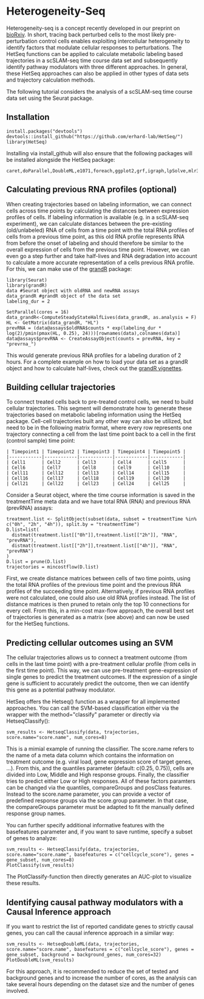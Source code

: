 # Heterogeneity-Seq

Heterogeneity-seq is a concept recently developed in our preprint on [bioRxiv](https://www.biorxiv.org/content/10.1101/2024.10.28.620481v1). In short, tracing back perturbed cells to the most likely pre-perturbation control cells enables exploiting intercellular heterogeneity to identify factors that modulate cellular responses to perturbations. The HetSeq functions can be applied to calculate metabolic labeling based trajectories in a scSLAM-seq time course data set and subsequently identify pathway modulators with three different approaches. In general, these HetSeq approaches can also be applied in other types of data sets and trajectory calculation methods.

The following tutorial considers the analysis of a scSLAM-seq time course data set using the Seurat package.


## Installation

	install.packages("devtools")
	devtools::install_github("https://github.com/erhard-lab/HetSeq/")
	library(HetSeq)

Installing via install_github will also ensure that the following packages will be installed alongside the HetSeq package:

```
caret,doParallel,DoubleML,e1071,foreach,ggplot2,grf,igraph,lpSolve,mlr3,mlr3learners,parallel,pROC,reshape2,Seurat
```

## Calculating previous RNA profiles (optional)


When creating trajectories based on labeling information, we can connect cells across time points by calculating the distances between expression profiles of cells. If labeling information is available (e.g. in a scSLAM-seq experiment), we can calculate distances between the pre-existing (old/unlabeled) RNA of cells from a time point with the total RNA profiles of cells from a previous time point, as this old RNA profile represents RNA from before the onset of labeling and should therefore be similar to the overall expression of cells from the previous time point. However, we can even go a step further and take half-lives and RNA degradation into account to calculate a more accurate representation of a cells previous RNA profile. For this, we can make use of the [grandR](https://github.com/erhard-lab/grandR) package:


	library(Seurat)
	library(grandR)
	data #Seurat object with oldRNA and newRNA assays
	data_grandR #grandR object of the data set
	labeling_dur = 2

	SetParallel(cores = 16) 
	data_grandR<-ComputeSteadyStateHalfLives(data_grandR, as.analysis = F)
	HL <- GetMatrix(data_grandR, "HL")
	prevRNA = (data@assays$oldRNA$counts * exp(labeling_dur * log(2)/pmin(pmax(HL, 0.25), 24)))[rownames(data),colnames(data)]
	data@assays$prevRNA <- CreateAssayObject(counts = prevRNA, key = "prevrna_")


This would generate previous RNA profiles for a labeling duration of 2 hours. For a complete example on how to load your data set as a grandR object and how to calculate half-lives, check out the [grandR vignettes](https://grandr.erhard-lab.de/articles/getting-started.html).


## Building cellular trajectories

To connect treated cells back to pre-treated control cells, we need to build cellular trajectories. This segment will demonstrate how to generate these trajectories based on metabolic labeling information using the HetSeq package. Cell-cell trajectories built any other way can also be utilized, but need to be in the following matrix format, where every row represents one trajectory connecting a cell from the last time point back to a cell in the first (control sample) time point:


	| Timepoint1 | Timepoint2 | Timepoint3 | Timepoint4 | Timepoint5 |
	|------------|------------|------------|------------|------------|
	| Cell1      | Cell2      | Cell3      | Cell4      | Cell5      |
	| Cell6      | Cell7      | Cell8      | Cell9      | Cell10     |
	| Cell11     | Cell12     | Cell13     | Cell14     | Cell15     |
	| Cell16     | Cell17     | Cell18     | Cell19     | Cell20     |
	| Cell21     | Cell22     | Cell23     | Cell24     | Cell25     |


Consider a Seurat object, where the time course information is saved in the treatmentTime meta data and we have total RNA (RNA) and previous RNA (prevRNA) assays:

	treatment.list <- SplitObject(subset(data, subset = treatmentTime %in% c("0h", "2h", "4h")), split.by = "treatmentTime")
	D.list=list(
	  distmat(treatment.list[["0h"]],treatment.list[["2h"]], "RNA", "prevRNA"),
	  distmat(treatment.list[["2h"]],treatment.list[["4h"]], "RNA", "prevRNA")
	)
	D.list = prune(D.list)
	trajectories = mincostflow(D.list)

First, we create distance matrices between cells of two time points, using the total RNA profiles of the previous time point and the previous RNA profiles of the succeeding time point. Alternatively, if previous RNA profiles were not calculated, one could also use old RNA profiles instead. The list of distance matrices is then pruned to retain only the top 10 connections for every cell. From this, in a min-cost max-flow approach, the overall best set of trajectories is generated as a matrix (see above) and can now be used for the HetSeq functions.

## Predicting cellular outcomes using an SVM

The cellular trajectories allows us to connect a treatment outcome (from cells in the last time point) with a pre-treatment cellular profile (from cells in the first time point). This way, we can use pre-treatment gene-expression of single genes to predict the treatment outcomes. If the expression of a single gene is sufficient to accurately predict the outcome, then we can identify this gene as a potential pathway modulator.

HetSeq offers the Hetseq() function as a wrapper for all implemented approaches. You can call the SVM-based classification either via the wrapper with the method="classify" parameter or directly via HetseqClassify():

	svm_results <- HetseqClassify(data, trajectories, score.name="score.name", num_cores=8)
 
 This is a mimial example of running the classifier. The score.name refers to the name of a meta data column which contains the information on treatment outcome (e.g. viral load, gene expression score of target genes, ...). From this, and the quantiles parameter (default: c(0.25, 0.75)), cells are divided into Low, Middle and High response groups. Finally, the classifier tries to predict either Low or High responses. All of these factors paramters can be changed via the quantiles, compareGroups and posClass features. Instead to the score.name parameter, you can provide a vector of predefined response groups via the score.group parameter. In that case, the compareGroups parameter must be adapted to fit the manually defined response group names.
 
You can further specify additional informative features with the basefeatures parameter and, if you want to save runtime, specify a subset of genes to analyze:

	svm_results <- HetseqClassify(data, trajectories, score.name="score.name", basefeatures = c("cellcycle_score"), genes = gene_subset, num_cores=8)
 	PlotClassify(svm_results)

The PlotClassify-function then directly generates an AUC-plot to visualize these results.


## Identifying causal pathway modulators with a Causal Inference approach

If you want to restrict the list of reported candidate genes to strictly causal genes, you can call the causal inference approach in a similar way:

	svm_results <- HetseqDoubleML(data, trajectories, score.name="score.name", basefeatures = c("cellcycle_score"), genes = gene_subset, background = background_genes, num_cores=32)
 	PlotDoubleML(svm_results)

For this approach, it is recommended to reduce the set of tested and background genes and to increase the number of cores, as the analysis can take several hours depending on the dataset size and the number of genes involved.
